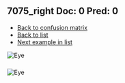 ## 7075_right Doc: 0 Pred: 0
- [Back to confusion matrix](https://github.com/juliandewit/kaggle_retinopathy/blob/master/matrix.md)
- [Back to list](https://github.com/juliandewit/kaggle_retinopathy/blob/master/lists/00/list.md)
- [Next example in list](https://github.com/juliandewit/kaggle_retinopathy/blob/master/lists/00/70/7083_left.md)

![Eye](https://retinopaty.blob.core.windows.net/size1024/7075_right_0.jpeg)

### 

![Eye]()
